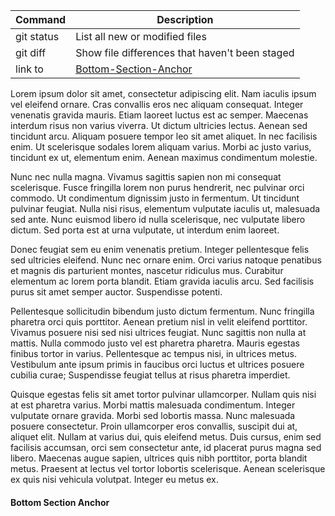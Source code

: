 | Command | Description |
| --- | --- |
| git status | List all new or modified files |
| git diff | Show file differences that haven't been staged |
| link to | [Bottom-Section-Anchor](table.md#Bottom-Section-Anchor) |

Lorem ipsum dolor sit amet, consectetur adipiscing elit. Nam iaculis ipsum vel eleifend ornare. Cras convallis eros nec aliquam consequat. Integer venenatis gravida mauris. Etiam laoreet luctus est ac semper. Maecenas interdum risus non varius viverra. Ut dictum ultricies lectus. Aenean sed tincidunt arcu. Aliquam posuere tempor leo sit amet aliquet. In nec facilisis enim. Ut scelerisque sodales lorem aliquam varius. Morbi ac justo varius, tincidunt ex ut, elementum enim. Aenean maximus condimentum molestie.

Nunc nec nulla magna. Vivamus sagittis sapien non mi consequat scelerisque. Fusce fringilla lorem non purus hendrerit, nec pulvinar orci commodo. Ut condimentum dignissim justo in fermentum. Ut tincidunt pulvinar feugiat. Nulla nisi risus, elementum vulputate iaculis ut, malesuada sed ante. Nunc euismod libero id nulla scelerisque, nec vulputate libero dictum. Sed porta est at urna vulputate, ut interdum enim laoreet.

Donec feugiat sem eu enim venenatis pretium. Integer pellentesque felis sed ultricies eleifend. Nunc nec ornare enim. Orci varius natoque penatibus et magnis dis parturient montes, nascetur ridiculus mus. Curabitur elementum ac lorem porta blandit. Etiam gravida iaculis arcu. Sed facilisis purus sit amet semper auctor. Suspendisse potenti.

Pellentesque sollicitudin bibendum justo dictum fermentum. Nunc fringilla pharetra orci quis porttitor. Aenean pretium nisl in velit eleifend porttitor. Vivamus posuere nisi sed nisi ultrices feugiat. Nunc sagittis non nulla at mattis. Nulla commodo justo vel est pharetra pharetra. Mauris egestas finibus tortor in varius. Pellentesque ac tempus nisi, in ultrices metus. Vestibulum ante ipsum primis in faucibus orci luctus et ultrices posuere cubilia curae; Suspendisse feugiat tellus at risus pharetra imperdiet.

Quisque egestas felis sit amet tortor pulvinar ullamcorper. Nullam quis nisi at est pharetra varius. Morbi mattis malesuada condimentum. Integer vulputate ornare gravida. Morbi sed lobortis massa. Nunc malesuada posuere consectetur. Proin ullamcorper eros convallis, suscipit dui at, aliquet elit. Nullam at varius dui, quis eleifend metus. Duis cursus, enim sed facilisis accumsan, orci sem consectetur ante, id placerat purus magna sed libero. Maecenas augue sapien, ultrices quis nibh porttitor, porta blandit metus. Praesent at lectus vel tortor lobortis scelerisque. Aenean scelerisque ex quis nisi vehicula volutpat. Integer eu metus ex.


#### Bottom Section Anchor
